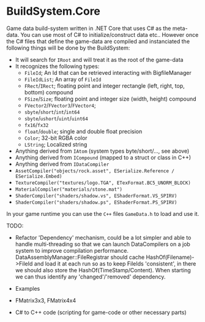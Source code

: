 # BuildSystem.Core

Game data build-system written in .NET Core that uses C# as the meta-data.
You can use most of C# to initialize/construct data etc.. However once
the C# files that define the game-data are compiled and instanciated the
following things will be done by the BuildSystem:

- It will search for ``IRoot`` and will treat it as the root of the game-data
- It recognizes the following types:
  - ``FileId``; An Id that can be retrieved interacting with BigfileManager
  - ``FileIdList``; An array of ``FileId``
  - ``FRect``/``IRect``; floating point and integer rectangle (left, right, top, bottom) compound
  - ``FSize``/``Size``; floating point and integer size (width, height) compound
  - ``FVector2``/``FVector3``/``FVector4``;
  - ``sbyte``/``short``/``int``/``int64``
  - ``sbyte``/``ushort``/``uint``/``uint64``
  - ``fx16``/``fx32``
  - ``float``/``double``; single and double float precision
  - ``Color``; 32-bit RGBA color
  - ``LString``; Localized string
 - Anything derived from ``IAtom`` (system types byte/short/..., see above)
 - Anything derived from ``ICompound`` (mapped to a struct or class in C++)
 - Anything derived from ``IDataCompiler``
  - ```AssetCompiler("objects/rock.asset", ESerialize.Reference / ESerialize.Embed)```
  - ```TextureCompiler("textures/logo.TGA", ETexFormat.BC5_UNORM_BLOCK)```
  - ```MaterialCompiler("materials/stone.mat")```
  - ```ShaderCompiler("shaders/shadow.vs", EShaderFormat.VS_SPIRV)```
  - ```ShaderCompiler("shaders/shadow.ps", EShaderFormat.PS_SPIRV)```

In your game runtime you can use the ``C++`` files ``GameData.h`` to load and use it.

TODO:

- Refactor 'Dependency' mechanism, could be a lot simpler and able to handle multi-threading so that
  we can launch DataCompilers on a job system to improve compilation performance.
  DataAssemblyManager::FileRegistrar should cache HashOf(Filename)->FileId and load it at each run so
  as to keep FileIds 'consistent', in there we should also store the HashOf(TimeStamp/Content). 
  When starting we can thus identify any 'changed'/'removed' dependency.

- Examples
- FMatrix3x3, FMatrix4x4
- C# to C++ code (scripting for game-code or other necessary parts)
